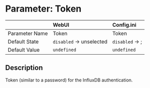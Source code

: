 # Parameter: Token

|                   | WebUI               | Config.ini
|:---               |:---                 |:----
| Parameter Name    | Token               | Token
| Default State     | `disabled` -> unselected | `disabled` -> ;
| Default Value     | `undefined`         | `undefined`


## Description

Token (similar to a password) for the InfluxDB authentication.
